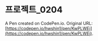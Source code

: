 # 프로젝트_0204

A Pen created on CodePen.io. Original URL: [https://codepen.io/hwshin1/pen/KwPLWEj](https://codepen.io/hwshin1/pen/KwPLWEj).

